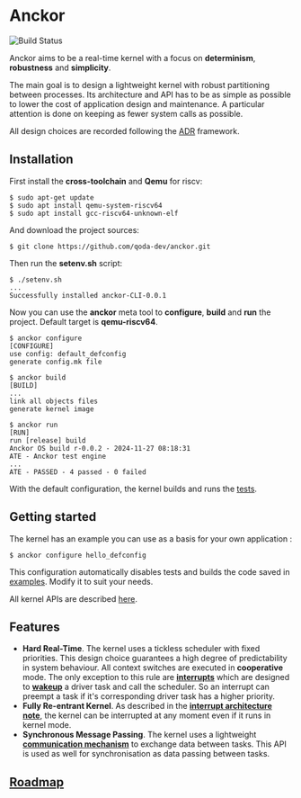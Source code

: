 # Anckor

![Build Status](https://github.com/nkrs-lab/anckor/actions/workflows/build_and_test.yaml/badge.svg)

Anckor aims to be a real-time kernel with a focus on **determinism**, **robustness** and **simplicity**.

The main goal is to design a lightweight kernel with robust partitioning between processes. Its architecture and API has to be as simple as possible to lower the cost of application design and maintenance. A particular attention is done on keeping as fewer system calls as possible.

All design choices are recorded following the [ADR](./doc/arch/README.md) framework.

## Installation

First install the **cross-toolchain** and **Qemu** for riscv:

```shell
$ sudo apt-get update
$ sudo apt install qemu-system-riscv64
$ sudo apt install gcc-riscv64-unknown-elf
```

And download the project sources:

```shell
$ git clone https://github.com/qoda-dev/anckor.git
```

Then run the **setenv.sh** script: 

```shell
$ ./setenv.sh
...
Successfully installed anckor-CLI-0.0.1
```

Now you can use the **anckor** meta tool to **configure**, **build** and **run** the project. Default target is **qemu-riscv64**.

```shell
$ anckor configure
[CONFIGURE]
use config: default_defconfig
generate config.mk file

$ anckor build
[BUILD]
...
link all objects files
generate kernel image

$ anckor run
[RUN]
run [release] build
Anckor OS build r-0.0.2 - 2024-11-27 08:18:31
ATE - Anckor test engine
...
ATE - PASSED - 4 passed - 0 failed
```

With the default configuration, the kernel builds and runs the [tests](./tests/).

## Getting started

The kernel has an example you can use as a basis for your own application : 

```shell
$ anckor configure hello_defconfig
```

This configuration automatically disables tests and builds the code saved in [examples](./examples/). Modify it to suit your needs.

All kernel APIs are described [here](./doc/api/SUMMARY.md).

## Features

* **Hard Real-Time**. The kernel uses a tickless scheduler with fixed priorities. This design choice guarantees a high degree of predictability in system behaviour. All context switches are executed in **cooperative** mode. The only exception to this rule are **[interrupts](./doc/arch/adr-010.md)** which are designed to **[wakeup](./doc/api/task.md)** a driver task and call the scheduler. So an interrupt can preempt a task if it's corresponding driver task has a higher priority.
* **Fully Re-entrant Kernel**. As described in the **[interrupt architecture note](./doc/arch/adr-010.md)**, the kernel can be interrupted at any moment even if it runs in kernel mode.
* **Synchronous Message Passing**. The kernel uses a lightweight **[communication mechanism](./doc/arch/adr-011.md/)** to exchange data between tasks. This API is used as well for synchronisation as data passing between tasks.

## [Roadmap](/ROADMAP.md)